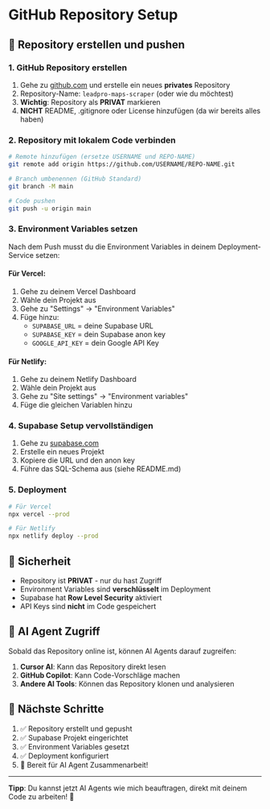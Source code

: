 # GitHub Repository Setup

## 🚀 Repository erstellen und pushen

### 1. GitHub Repository erstellen

1. Gehe zu [github.com](https://github.com) und erstelle ein neues **privates** Repository
2. Repository-Name: `leadpro-maps-scraper` (oder wie du möchtest)
3. **Wichtig**: Repository als **PRIVAT** markieren
4. **NICHT** README, .gitignore oder License hinzufügen (da wir bereits alles haben)

### 2. Repository mit lokalem Code verbinden

```bash
# Remote hinzufügen (ersetze USERNAME und REPO-NAME)
git remote add origin https://github.com/USERNAME/REPO-NAME.git

# Branch umbenennen (GitHub Standard)
git branch -M main

# Code pushen
git push -u origin main
```

### 3. Environment Variables setzen

Nach dem Push musst du die Environment Variables in deinem Deployment-Service setzen:

#### Für Vercel:
1. Gehe zu deinem Vercel Dashboard
2. Wähle dein Projekt aus
3. Gehe zu "Settings" → "Environment Variables"
4. Füge hinzu:
   - `SUPABASE_URL` = deine Supabase URL
   - `SUPABASE_KEY` = dein Supabase anon key
   - `GOOGLE_API_KEY` = dein Google API Key

#### Für Netlify:
1. Gehe zu deinem Netlify Dashboard
2. Wähle dein Projekt aus
3. Gehe zu "Site settings" → "Environment variables"
4. Füge die gleichen Variablen hinzu

### 4. Supabase Setup vervollständigen

1. Gehe zu [supabase.com](https://supabase.com)
2. Erstelle ein neues Projekt
3. Kopiere die URL und den anon key
4. Führe das SQL-Schema aus (siehe README.md)

### 5. Deployment

```bash
# Für Vercel
npx vercel --prod

# Für Netlify
npx netlify deploy --prod
```

## 🔐 Sicherheit

- Repository ist **PRIVAT** - nur du hast Zugriff
- Environment Variables sind **verschlüsselt** im Deployment
- Supabase hat **Row Level Security** aktiviert
- API Keys sind **nicht** im Code gespeichert

## 🤖 AI Agent Zugriff

Sobald das Repository online ist, können AI Agents darauf zugreifen:

1. **Cursor AI**: Kann das Repository direkt lesen
2. **GitHub Copilot**: Kann Code-Vorschläge machen
3. **Andere AI Tools**: Können das Repository klonen und analysieren

## 📝 Nächste Schritte

1. ✅ Repository erstellt und gepusht
2. ✅ Supabase Projekt eingerichtet
3. ✅ Environment Variables gesetzt
4. ✅ Deployment konfiguriert
5. 🎉 Bereit für AI Agent Zusammenarbeit!

---

**Tipp**: Du kannst jetzt AI Agents wie mich beauftragen, direkt mit deinem Code zu arbeiten! 🚀 